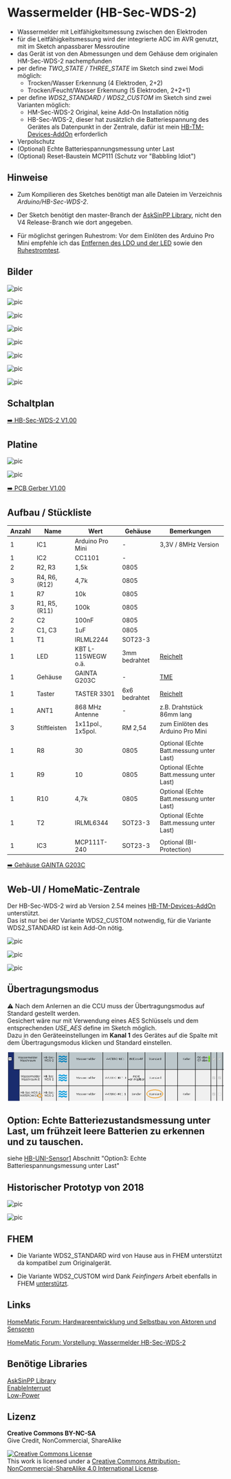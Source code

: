 
# Wassermelder (HB-Sec-WDS-2)

- Wassermelder mit Leitfähigkeitsmessung zwischen den Elektroden
- für die Leitfähigkeitsmessung wird der integrierte ADC im AVR genutzt, mit im Sketch anpassbarer Messroutine
- das Gerät ist von den Abmessungen und dem Gehäuse dem originalen HM-Sec-WDS-2 nachempfunden
- per define *TWO_STATE / THREE_STATE* im Sketch sind zwei Modi möglich:
  - Trocken/Wasser Erkennung (4 Elektroden, 2+2)
  - Trocken/Feucht/Wasser Erkennung (5 Elektroden, 2+2+1)
- per define *WDS2_STANDARD / WDS2_CUSTOM* im Sketch sind zwei Varianten möglich:
  - HM-Sec-WDS-2 Original, keine Add-On Installation nötig
  - HB-Sec-WDS-2, dieser hat zusätzlich die Batteriespannung des Gerätes als Datenpunkt in der Zentrale, dafür ist mein [HB-TM-Devices-AddOn](https://github.com/TomMajor/SmartHome/tree/master/HB-TM-Devices-AddOn) erforderlich
- Verpolschutz
- (Optional) Echte Batteriespannungsmessung unter Last
- (Optional) Reset-Baustein MCP111 (Schutz vor "Babbling Idiot")


## Hinweise

- Zum Kompilieren des Sketches benötigt man alle Dateien im Verzeichnis *Arduino/HB-Sec-WDS-2*.<br>

- Der Sketch benötigt den master-Branch der [AskSinPP Library](https://github.com/pa-pa/AskSinPP), nicht den V4 Release-Branch wie dort angegeben.<br>

- Für möglichst geringen Ruhestrom: Vor dem Einlöten des Arduino Pro Mini empfehle ich das [Entfernen des LDO und der LED](https://github.com/TomMajor/SmartHome/tree/master/Info/Ruhestrom#ruhestrom-arduino-pro-mini) sowie den [Ruhestromtest](https://github.com/TomMajor/SmartHome/tree/master/Info/Ruhestrom#%C3%BCberpr%C3%BCfung-des-avr-ruhestroms-power-down-mode).


## Bilder

![pic](Images/HB-Sec-WDS-2_01.jpg)

![pic](Images/HB-Sec-WDS-2_02.jpg)

![pic](Images/HB-Sec-WDS-2_03.jpg)

![pic](Images/HB-Sec-WDS-2_04.jpg)

![pic](Images/HB-Sec-WDS-2_05.jpg)

![pic](Images/HB-Sec-WDS-2_06.jpg)

![pic](Images/HB-Sec-WDS-2_07.jpg)

![pic](Images/HB-Sec-WDS-2_08.jpg)


## Schaltplan

[:arrow_right: HB-Sec-WDS-2 V1.00](https://github.com/TomMajor/SmartHome/tree/master/HB-Sec-WDS-2/Files/HB-Sec-WDS-2_V100.pdf)


## Platine

![pic](Images/HB-Sec-WDS-2_PCB01.png)

![pic](Images/HB-Sec-WDS-2_PCB02.png)

[:arrow_right: PCB Gerber V1.00](https://github.com/TomMajor/SmartHome/tree/master/HB-Sec-WDS-2/Files/HB-Sec-WDS-2_V100_Gerber.zip)


## Aufbau / Stückliste

| Anzahl    | Name      | Wert              | Gehäuse       | Bemerkungen |
|---|---|---|---|---|
| 1 | IC1	            | Arduino Pro Mini  | -             | 3,3V / 8MHz Version |
| 1 | IC2	            | CC1101	        | -             | |
| 2 | R2, R3            | 1,5k              | 0805          | |
| 3 | R4, R6, (R12)     | 4,7k              | 0805          | |
| 1 | R7                | 10k               | 0805          | |
| 3 | R1, R5, (R11)     | 100k              | 0805          | |
| 2 | C2                | 100nF             | 0805          | |
| 2 | C1, C3            | 1uF               | 0805          | |
| 1 | T1                | IRLML2244         | SOT23-3       | |
| 1 | LED               | KBT L-115WEGW o.ä.| 3mm bedrahtet | [Reichelt](https://www.reichelt.de/led-3-mm-bedrahtet-3-pin-rot-gruen-40-mcd-60--kbt-l-115wegw-p231039.html) |
| 1 | Gehäuse           | GAINTA G203C      | -             | [TME](https://www.tme.eu/de/details/g203c/universal-gehause/gainta) |
| 1 | Taster            | TASTER 3301       | 6x6 bedrahtet | [Reichelt](https://www.reichelt.de/kurzhubtaster-6x6mm-hoehe-4-3mm-12v-vertikal-taster-3301-p27892.html) |
| 1 | ANT1	            | 868 MHz Antenne   | -             | z.B. Drahtstück 86mm lang |
| 3 | Stiftleisten      | 1x11pol., 1x5pol. | RM 2,54       | zum Einlöten des Arduino Pro Mini |
|   |                   |                   |               | |
| 1 | R8	            | 30	            | 0805          | Optional (Echte Batt.messung unter Last) |
| 1 | R9	            | 10	            | 0805          | Optional (Echte Batt.messung unter Last) |
| 1 | R10               | 4,7k	            | 0805          | Optional (Echte Batt.messung unter Last) |
| 1 | T2	            | IRLML6344         | SOT23-3       | Optional (Echte Batt.messung unter Last) |
|   |                   |                   |               | |
| 1 | IC3	            | MCP111T-240	    | SOT23-3       | Optional (BI-Protection) |

[:arrow_right: Gehäuse GAINTA G203C](https://github.com/TomMajor/SmartHome/tree/master/HB-Sec-WDS-2/Files/GAINTA_G203C.pdf)


## Web-UI / HomeMatic-Zentrale

Der HB-Sec-WDS-2 wird ab Version 2.54 meines [HB-TM-Devices-AddOn](https://github.com/TomMajor/SmartHome/tree/master/HB-TM-Devices-AddOn) unterstützt.<br>
Das ist nur bei der Variante WDS2_CUSTOM notwendig, für die Variante WDS2_STANDARD ist kein Add-On nötig.

![pic](Images/HB-Sec-WDS-2_WebU.png)

![pic](Images/HM-Sec-WDS-2_WebU.png)

![pic](Images/HB-Sec-WDS-2_Serieller_Log.png)


## Übertragungsmodus

:warning: Nach dem Anlernen an die CCU muss der Übertragungsmodus auf Standard gestellt werden.<br>
Gesichert wäre nur mit Verwendung eines AES Schlüssels und dem entsprechenden *USE_AES* define im Sketch möglich.<br>
Dazu in den Geräteeinstellungen im **Kanal 1** des Gerätes auf die Spalte mit dem Übertragungsmodus klicken und Standard einstellen.<br>

![pic](Images/HB-Sec-WDS-2_Uebertragungsmodus.png)


## Option: Echte Batteriezustandsmessung unter Last, um frühzeit leere Batterien zu erkennen und zu tauschen.

siehe
[HB-UNI-Sensor1](https://github.com/TomMajor/SmartHome/tree/master/HB-UNI-Sensor1)
Abschnitt "Option3: Echte Batteriespannungsmessung unter Last"


## Historischer Prototyp von 2018

![pic](Images/HB-Sec-WDS-2_Prototyp_2018_01.jpg)

![pic](Images/HB-Sec-WDS-2_Prototyp_2018_02.png)


## FHEM

- Die Variante WDS2_STANDARD wird von Hause aus in FHEM unterstützt da kompatibel zum Originalgerät.

- Die Variante WDS2_CUSTOM wird Dank *Feinfingers* Arbeit ebenfalls in FHEM [unterstützt](https://github.com/pa-pa/AskSinPP/commit/b33b2b9a2efd8f13bdc24f774e4daca8e54f242c).


## Links

[HomeMatic Forum: Hardwareentwicklung und Selbstbau von Aktoren und Sensoren](https://homematic-forum.de/forum/viewforum.php?f=76)

[HomeMatic Forum: Vorstellung: Wassermelder HB-Sec-WDS-2](https://homematic-forum.de/forum/viewtopic.php?f=76&t=64212)


## Benötige Libraries

[AskSinPP Library](https://github.com/pa-pa/AskSinPP)</br>
[EnableInterrupt](https://github.com/GreyGnome/EnableInterrupt)</br>
[Low-Power](https://github.com/rocketscream/Low-Power)


## Lizenz

**Creative Commons BY-NC-SA**<br>
Give Credit, NonCommercial, ShareAlike

<a rel="license" href="http://creativecommons.org/licenses/by-nc-sa/4.0/"><img alt="Creative Commons License" style="border-width:0" src="https://i.creativecommons.org/l/by-nc-sa/4.0/88x31.png" /></a><br />This work is licensed under a <a rel="license" href="http://creativecommons.org/licenses/by-nc-sa/4.0/">Creative Commons Attribution-NonCommercial-ShareAlike 4.0 International License</a>.
